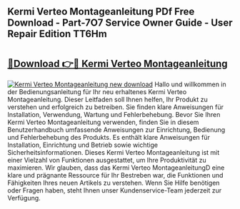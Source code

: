 ## Kermi Verteo Montageanleitung PDf Free Download - Part-7O7 Service Owner Guide - User Repair Edition TT6Hm

# <h2><a href="http://df6nud.blite.top/?on=Kermi+Verteo+Montageanleitung">🔗Download 👉🔴 Kermi Verteo Montageanleitung</a></h2>

[![Kermi Verteo Montageanleitung new download](https://i.imgur.com/lujVjoI.png)](http://df6nud.blite.top/?on=Kermi+Verteo+Montageanleitung)
Hallo und willkommen in der Bedienungsanleitung für Ihr neu erhaltenes Kermi Verteo Montageanleitung. Dieser Leitfaden soll Ihnen helfen, Ihr Produkt zu verstehen und erfolgreich zu betreiben. Sie finden klare Anweisungen für Installation, Verwendung, Wartung und Fehlerbehebung. Bevor Sie Ihren Kermi Verteo Montageanleitung verwenden, finden Sie in diesem Benutzerhandbuch umfassende Anweisungen zur Einrichtung, Bedienung und Fehlerbehebung des Produkts. Es enthält klare Anweisungen für Installation, Einrichtung und Betrieb sowie wichtige Sicherheitsinformationen. Dieses Kermi Verteo Montageanleitung ist mit einer Vielzahl von Funktionen ausgestattet, um Ihre Produktivität zu maximieren. Wir glauben, dass das Kermi Verteo MontageanleitungD eine klare und prägnante Ressource für Ihr Bestreben war, die Funktionen und Fähigkeiten Ihres neuen Artikels zu verstehen. Wenn Sie Hilfe benötigen oder Fragen haben, steht Ihnen unser Kundenservice-Team jederzeit zur Verfügung.

